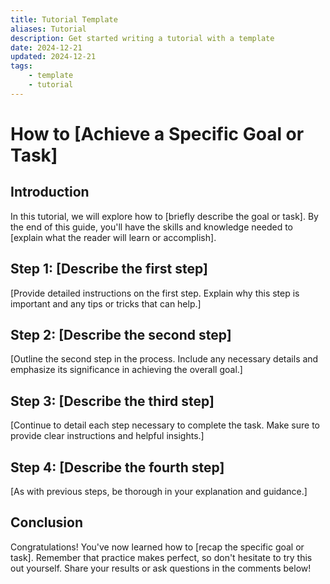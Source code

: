 ```yaml
---
title: Tutorial Template
aliases: Tutorial
description: Get started writing a tutorial with a template
date: 2024-12-21
updated: 2024-12-21
tags: 
    - template
    - tutorial
---
```

# How to [Achieve a Specific Goal or Task]

## Introduction
In this tutorial, we will explore how to [briefly describe the goal or task]. By the end of this guide, you'll have the skills and knowledge needed to [explain what the reader will learn or accomplish].

## Step 1: [Describe the first step]
[Provide detailed instructions on the first step. Explain why this step is important and any tips or tricks that can help.]

## Step 2: [Describe the second step]
[Outline the second step in the process. Include any necessary details and emphasize its significance in achieving the overall goal.]

## Step 3: [Describe the third step]
[Continue to detail each step necessary to complete the task. Make sure to provide clear instructions and helpful insights.]

## Step 4: [Describe the fourth step]
[As with previous steps, be thorough in your explanation and guidance.]

## Conclusion
Congratulations! You've now learned how to [recap the specific goal or task]. Remember that practice makes perfect, so don't hesitate to try this out yourself. Share your results or ask questions in the comments below!

